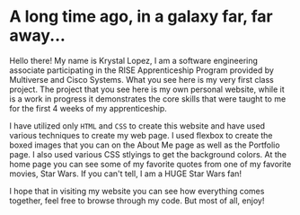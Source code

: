 # A long time ago, in a galaxy far, far away...

Hello there! My name is Krystal Lopez, I am a software engineering associate participating in the RISE Apprenticeship Program provided by Multiverse and Cisco Systems. What you see here is my very first class project. The project that you see here is my own personal website, while it is a work in progress it demonstrates the core skills that were taught to me for the first 4 weeks of my apprenticeship. 

I have utilized only <code>HTML</code> and <code>CSS</code> to create this website and have used various techniques to create my web page. I used flexbox to create the boxed images that you can on the About Me page as well as the Portfolio page. I also used various CSS stlyings to get the background colors. At the home page you can see some of my favorite quotes from one of my favorite movies, Star Wars. If you can't tell, I am a HUGE Star Wars fan! 

I hope that in visiting my website you can see how everything comes together, feel free to browse through my code. But most of all, enjoy! 